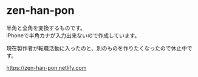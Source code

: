 # zen-han-pon

半角と全角を変換するものです。  
iPhoneで半角カナが入力出来ないので作成しています。  
 
現在製作者が転職活動に入ったのと、別のものを作りたくなったので休止中です。

https://zen-han-pon.netlify.com
